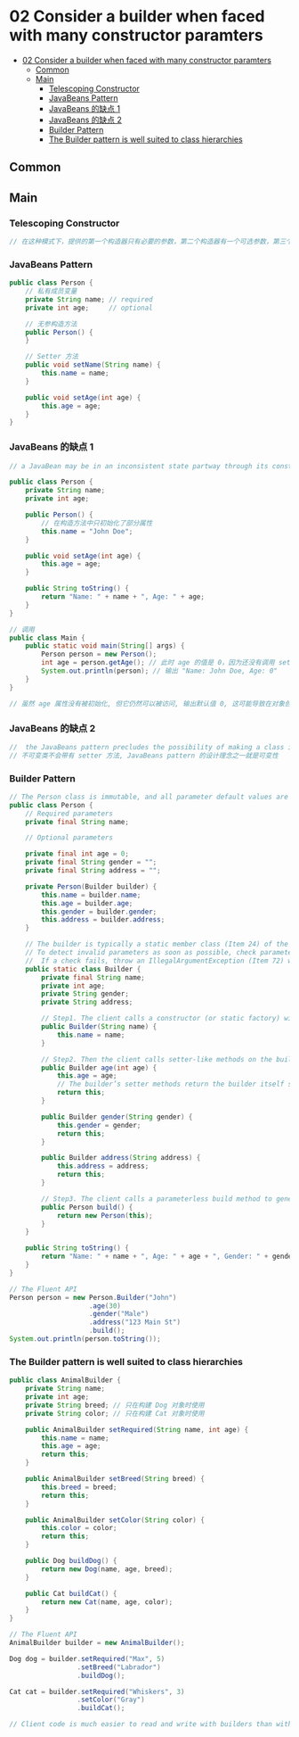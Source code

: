# 02 Consider a builder when faced with many constructor paramters

- [02 Consider a builder when faced with many constructor paramters](#02-consider-a-builder-when-faced-with-many-constructor-paramters)
  - [Common](#common)
  - [Main](#main)
    - [Telescoping Constructor](#telescoping-constructor)
    - [JavaBeans Pattern](#javabeans-pattern)
    - [JavaBeans 的缺点 1](#javabeans-的缺点-1)
    - [JavaBeans 的缺点 2](#javabeans-的缺点-2)
    - [Builder Pattern](#builder-pattern)
    - [The Builder pattern is well suited to class hierarchies](#the-builder-pattern-is-well-suited-to-class-hierarchies)


## Common

## Main

### Telescoping Constructor

```java
// 在这种模式下，提供的第一个构造器只有必要的参数，第二个构造器有一个可选参数，第三个构造器有两个可选参数，依此类推，最后一个构造器包含所有可选的参数
```

### JavaBeans Pattern

```java
public class Person {
    // 私有成员变量
    private String name; // required
    private int age;     // optional   

    // 无参构造方法
    public Person() {
    }

    // Setter 方法
    public void setName(String name) {
        this.name = name;
    }

    public void setAge(int age) {
        this.age = age;
    }
}

```

### JavaBeans 的缺点 1

```java
// a JavaBean may be in an inconsistent state partway through its construction.

public class Person {
    private String name;
    private int age;

    public Person() {
        // 在构造方法中只初始化了部分属性
        this.name = "John Doe";
    }

    public void setAge(int age) {
        this.age = age;
    }

    public String toString() {
        return "Name: " + name + ", Age: " + age;
    }
}

```

```java
// 调用
public class Main {
    public static void main(String[] args) {
        Person person = new Person();
        int age = person.getAge(); // 此时 age 的值是 0，因为还没有调用 setAge 方法来初始化它
        System.out.println(person); // 输出 "Name: John Doe, Age: 0"
    }
}

// 虽然 age 属性没有被初始化, 但它仍然可以被访问, 输出默认值 0, 这可能导致在对象创建过程中的某些阶段, 对象可能处于一个不一致的状态.
```

### JavaBeans 的缺点 2

```java
//  the JavaBeans pattern precludes the possibility of making a class immutable 
// 不可变类不会带有 setter 方法, JavaBeans pattern 的设计理念之一就是可变性
```

### Builder Pattern

```java
// The Person class is immutable, and all parameter default values are in one place
public class Person {
    // Required parameters
    private final String name;

    // Optional parameters

    private final int age = 0;
    private final String gender = "";
    private final String address = "";

    private Person(Builder builder) {
        this.name = builder.name;
        this.age = builder.age;
        this.gender = builder.gender;
        this.address = builder.address;
    }

    // The builder is typically a static member class (Item 24) of the class (Person) it builds.
    // To detect invalid parameters as soon as possible, check parameter validity in the builder’s constructor and methods.
    //  If a check fails, throw an IllegalArgumentException (Item 72) whose detail message indicates which parameters are invalid (Item 75).
    public static class Builder {
        private final String name;
        private int age;
        private String gender;
        private String address;

        // Step1. The client calls a constructor (or static factory) with all of the required parameters and gets a builder object.
        public Builder(String name) {
            this.name = name;
        }

        // Step2. Then the client calls setter-like methods on the builder object to set each optional parameter of interest.
        public Builder age(int age) {
            this.age = age;
            // The builder’s setter methods return the builder itself so that invocations can be chained, resulting in a fluent API.
            return this;
        }

        public Builder gender(String gender) {
            this.gender = gender;
            return this;
        }

        public Builder address(String address) {
            this.address = address;
            return this;
        }

        // Step3. The client calls a parameterless build method to generate the object, which is typically immutable.
        public Person build() {
            return new Person(this);
        }
    }

    public String toString() {
        return "Name: " + name + ", Age: " + age + ", Gender: " + gender + ", Address: " + address;
    }
}

```

```java
// The Fluent API
Person person = new Person.Builder("John")
                    .age(30)
                    .gender("Male")
                    .address("123 Main St")
                    .build();
System.out.println(person.toString());

```

### The Builder pattern is well suited to class hierarchies

```java
public class AnimalBuilder {
    private String name;
    private int age;
    private String breed; // 只在构建 Dog 对象时使用
    private String color; // 只在构建 Cat 对象时使用

    public AnimalBuilder setRequired(String name, int age) {
        this.name = name;
        this.age = age;
        return this;
    }

    public AnimalBuilder setBreed(String breed) {
        this.breed = breed;
        return this;
    }

    public AnimalBuilder setColor(String color) {
        this.color = color;
        return this;
    }

    public Dog buildDog() {
        return new Dog(name, age, breed);
    }

    public Cat buildCat() {
        return new Cat(name, age, color);
    }
}

```

```java
// The Fluent API
AnimalBuilder builder = new AnimalBuilder();

Dog dog = builder.setRequired("Max", 5)
                 .setBreed("Labrador")
                 .buildDog();

Cat cat = builder.setRequired("Whiskers", 3)
                 .setColor("Gray")
                 .buildCat();

```

```java
// Client code is much easier to read and write with builders than with telescoping constructors, and builders are much safer than JavaBeans.
```
